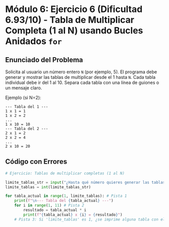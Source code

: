 # Módulo 6: Ejercicio 6 (Dificultad 6.93/10) - Tabla de Multiplicar Completa (1 al N) usando Bucles Anidados `for`

## Enunciado del Problema

Solicita al usuario un número entero `N` (por ejemplo, 5).
El programa debe generar y mostrar las tablas de multiplicar desde el 1 hasta `N`.
Cada tabla individual debe ir del 1 al 10.
Separa cada tabla con una línea de guiones o un mensaje claro.

Ejemplo (si N=2):
```
--- Tabla del 1 ---
1 x 1 = 1
1 x 2 = 2
...
1 x 10 = 10
--- Tabla del 2 ---
2 x 1 = 2
2 x 2 = 4
...
2 x 10 = 20
```

## Código con Errores

```python
# Ejercicio: Tablas de multiplicar completas (1 al N)

limite_tablas_str = input("¿Hasta qué número quieres generar las tablas? ")
limite_tablas = int(limite_tablas_str)

for tabla_actual in range(1, limite_tablas): # Pista 1
    print(f"\n--- Tabla del {tabla_actual} ---")
    for i in range(1, 11) # Pista 2
        resultado = tabla_actual * i
        print(f"{tabla_actual} x {i} = {resultado}")
    # Pista 3: Si 'limite_tablas' es 1, ¿se imprime alguna tabla con el rango actual del bucle externo?
```

